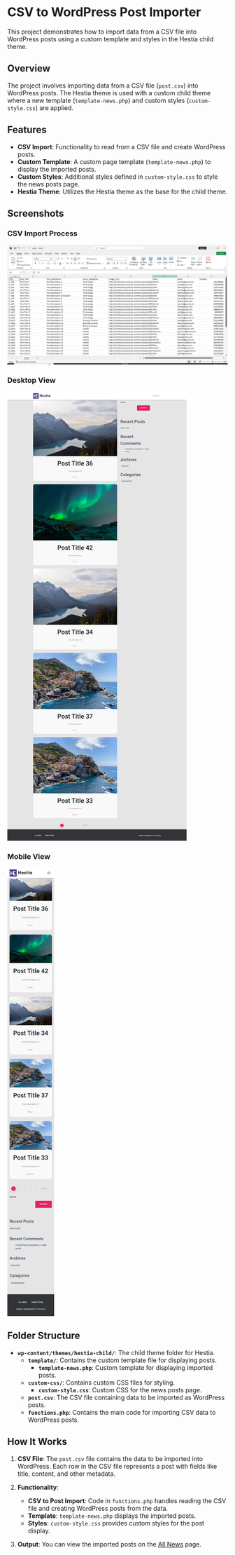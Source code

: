 # CSV to WordPress Post Importer

This project demonstrates how to import data from a CSV file into WordPress posts using a custom template and styles in the Hestia child theme.

## **Overview**

The project involves importing data from a CSV file (`post.csv`) into WordPress posts. The Hestia theme is used with a custom child theme where a new template (`template-news.php`) and custom styles (`custom-style.css`) are applied.

## **Features**

- **CSV Import**: Functionality to read from a CSV file and create WordPress posts.
- **Custom Template**: A custom page template (`template-news.php`) to display the imported posts.
- **Custom Styles**: Additional styles defined in `custom-style.css` to style the news posts page.
- **Hestia Theme**: Utilizes the Hestia theme as the base for the child theme.

## **Screenshots**

### CSV Import Process

![CSV Import Process](DB/CSV.PNG)

### Desktop View

![Desktop View](DB/Desktop%20View.png)

### Mobile View

![Mobile View](DB/Mobile%20View.png)


## **Folder Structure**

- **`wp-content/themes/hestia-child/`**: The child theme folder for Hestia.
  - **`template/`**: Contains the custom template file for displaying posts.
    - **`template-news.php`**: Custom template for displaying imported posts.
  - **`custom-css/`**: Contains custom CSS files for styling.
    - **`custom-style.css`**: Custom CSS for the news posts page.
  - **`post.csv`**: The CSV file containing data to be imported as WordPress posts.
  - **`functions.php`**: Contains the main code for importing CSV data to WordPress posts.

## **How It Works**

1. **CSV File**: The `post.csv` file contains the data to be imported into WordPress. Each row in the CSV file represents a post with fields like title, content, and other metadata.

2. **Functionality**:
   - **CSV to Post Import**: Code in `functions.php` handles reading the CSV file and creating WordPress posts from the data.
   - **Template**: `template-news.php` displays the imported posts.
   - **Styles**: `custom-style.css` provides custom styles for the post display.

3. **Output**: You can view the imported posts on the [All News](http://localhost/csvpost/all-news/) page.

